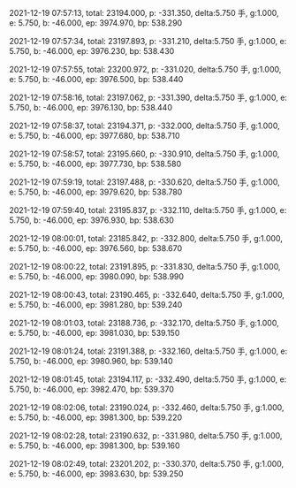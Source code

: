 2021-12-19 07:57:13, total: 23194.000, p: -331.350, delta:5.750 手, g:1.000, e: 5.750, b: -46.000, ep: 3974.970, bp: 538.290

2021-12-19 07:57:34, total: 23197.893, p: -331.210, delta:5.750 手, g:1.000, e: 5.750, b: -46.000, ep: 3976.230, bp: 538.430

2021-12-19 07:57:55, total: 23200.972, p: -331.020, delta:5.750 手, g:1.000, e: 5.750, b: -46.000, ep: 3976.500, bp: 538.440

2021-12-19 07:58:16, total: 23197.062, p: -331.390, delta:5.750 手, g:1.000, e: 5.750, b: -46.000, ep: 3976.130, bp: 538.440

2021-12-19 07:58:37, total: 23194.371, p: -332.000, delta:5.750 手, g:1.000, e: 5.750, b: -46.000, ep: 3977.680, bp: 538.710

2021-12-19 07:58:57, total: 23195.660, p: -330.910, delta:5.750 手, g:1.000, e: 5.750, b: -46.000, ep: 3977.730, bp: 538.580

2021-12-19 07:59:19, total: 23197.488, p: -330.620, delta:5.750 手, g:1.000, e: 5.750, b: -46.000, ep: 3979.620, bp: 538.780

2021-12-19 07:59:40, total: 23195.837, p: -332.110, delta:5.750 手, g:1.000, e: 5.750, b: -46.000, ep: 3976.930, bp: 538.630

2021-12-19 08:00:01, total: 23185.842, p: -332.800, delta:5.750 手, g:1.000, e: 5.750, b: -46.000, ep: 3976.560, bp: 538.670

2021-12-19 08:00:22, total: 23191.895, p: -331.830, delta:5.750 手, g:1.000, e: 5.750, b: -46.000, ep: 3980.090, bp: 538.990

2021-12-19 08:00:43, total: 23190.465, p: -332.640, delta:5.750 手, g:1.000, e: 5.750, b: -46.000, ep: 3981.280, bp: 539.240

2021-12-19 08:01:03, total: 23188.736, p: -332.170, delta:5.750 手, g:1.000, e: 5.750, b: -46.000, ep: 3981.030, bp: 539.150

2021-12-19 08:01:24, total: 23191.388, p: -332.160, delta:5.750 手, g:1.000, e: 5.750, b: -46.000, ep: 3980.960, bp: 539.140

2021-12-19 08:01:45, total: 23194.117, p: -332.490, delta:5.750 手, g:1.000, e: 5.750, b: -46.000, ep: 3982.470, bp: 539.370

2021-12-19 08:02:06, total: 23190.024, p: -332.460, delta:5.750 手, g:1.000, e: 5.750, b: -46.000, ep: 3981.300, bp: 539.220

2021-12-19 08:02:28, total: 23190.632, p: -331.980, delta:5.750 手, g:1.000, e: 5.750, b: -46.000, ep: 3981.300, bp: 539.160

2021-12-19 08:02:49, total: 23201.202, p: -330.370, delta:5.750 手, g:1.000, e: 5.750, b: -46.000, ep: 3983.630, bp: 539.250